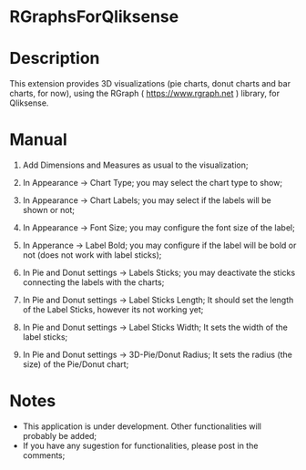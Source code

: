 # RGraphsForQliksense

# Description

  This extension provides 3D visualizations (pie charts, donut charts and bar charts, for now), using the RGraph ( https://www.rgraph.net ) library, for Qliksense. 
  
  
# Manual
  1) Add Dimensions and Measures as usual to the visualization;
  
  2) In Appearance -> Chart Type; you may select the chart type to show;
  
  3) In Appearance -> Chart Labels; you may select if the labels will be shown or not;
  
  4) In Appearance -> Font Size; you may configure the font size of the label;
  
  5) In Apperance -> Label Bold; you may configure if the label will be bold or not (does not work with label sticks);
  
  6) In Pie and Donut settings -> Labels Sticks; you may deactivate the sticks connecting the labels with the charts;
  
  4) In Pie and Donut settings -> Label Sticks Length; It should set the length of the Label Sticks, however its not working yet;
  
  5) In Pie and Donut settings -> Label Sticks Width; It sets the width of the label sticks;
  
  6) In Pie and Donut settings -> 3D-Pie/Donut Radius; It sets the radius (the size) of the Pie/Donut chart;


# Notes
  - This application is under development. Other functionalities will probably be added;
  - If you have any sugestion for functionalities, please post in the comments;
